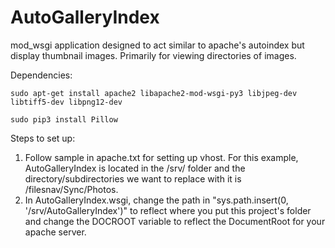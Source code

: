 # AutoGalleryIndex

mod_wsgi application designed to act similar to apache's autoindex but display thumbnail images. Primarily for viewing directories of images.

Dependencies:

`sudo apt-get install apache2 libapache2-mod-wsgi-py3 libjpeg-dev libtiff5-dev libpng12-dev`

`sudo pip3 install Pillow`

Steps to set up:

1. Follow sample in apache.txt for setting up vhost. For this example, AutoGalleryIndex is located in the /srv/ folder and the directory/subdirectories we want to replace with it is /filesnav/Sync/Photos.
2. In AutoGalleryIndex.wsgi, change the path in "sys.path.insert(0, '/srv/AutoGalleryIndex')" to reflect where you put this project's folder and change the DOCROOT variable to reflect the DocumentRoot for your apache server.

